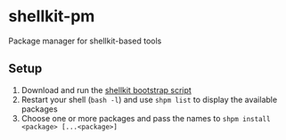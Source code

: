 # shellkit-pm
Package manager for shellkit-based tools

## Setup
1. Download and run the [shellkit bootstrap script](https://github.com/sanekits/shellkit-pm/releases/download/1.0.0/shellkit-bootstrap.sh)
2. Restart your shell (`bash -l`) and use `shpm list` to display the available packages
3. Choose one or more packages and pass the names to `shpm install <package> [...<package>]`


